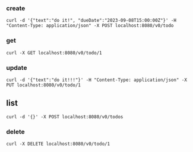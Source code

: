 ### create
```shell
curl -d '{"text":"do it!", "dueDate":"2023-09-08T15:00:00Z"}' -H "Content-Type: application/json" -X POST localhost:8080/v0/todo
```

### get
```shell
curl -X GET localhost:8080/v0/todo/1
```

### update
```shell
curl -d '{"text":"do it!!!"}' -H "Content-Type: application/json" -X PUT localhost:8080/v0/todo/1
```

## list
```shell
curl -d '{}' -X POST localhost:8080/v0/todos
```

### delete
```shell
curl -X DELETE localhost:8080/v0/todo/1
```